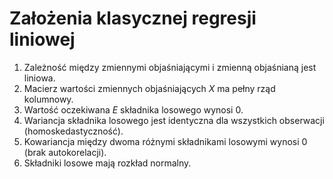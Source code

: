 # Założenia klasycznej regresji liniowej

1. Zależność między zmiennymi objaśniającymi i zmienną objaśnianą jest liniowa.
2. Macierz wartości zmiennych objaśniających $X$ ma pełny rząd kolumnowy.
3. Wartość oczekiwana $E$ składnika losowego wynosi 0.
4. Wariancja składnika losowego jest identyczna dla wszystkich obserwacji (homoskedastyczność).
5. Kowariancja między dwoma różnymi składnikami losowymi wynosi 0 (brak autokorelacji).
6. Składniki losowe mają rozkład normalny.
